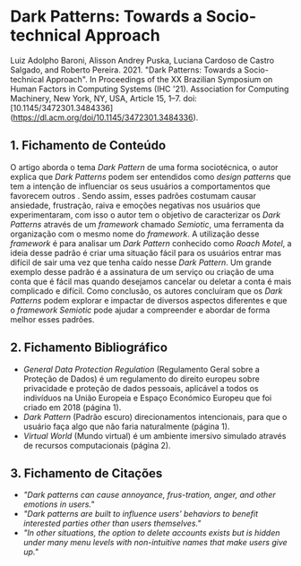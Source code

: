 # Dark Patterns: Towards a Socio-technical Approach

Luiz Adolpho Baroni, Alisson Andrey Puska, Luciana Cardoso de Castro Salgado, and Roberto Pereira. 2021. "Dark Patterns: Towards a Socio-technical Approach". In Proceedings of the XX Brazilian Symposium on Human Factors in Computing Systems (IHC '21). Association for Computing Machinery, New York, NY, USA, Article 15, 1–7. doi: [10.1145/3472301.3484336] (https://dl.acm.org/doi/10.1145/3472301.3484336).

## 1. Fichamento de Conteúdo


O artigo aborda o tema *Dark Pattern* de uma forma sociotécnica, o autor explica que *Dark Patterns* podem ser entendidos como *design patterns* que tem a intenção de influenciar os seus usuários a comportamentos que favorecem outros . Sendo assim, esses padrões costumam causar ansiedade, frustração, raiva e emoções negativas nos usuários que experimentaram, com isso o autor tem o objetivo de caracterizar os *Dark Patterns* através de um *framework* chamado *Semiotic*, uma ferramenta da organização com o mesmo nome do *framework*. A utilização desse *framework* é para analisar um *Dark Pattern* conhecido como *Roach Motel*, a ideia desse padrão é criar uma situação fácil para os usuários entrar mas difícil de sair uma vez que tenha caído nesse *Dark Pattern*. Um grande exemplo desse padrão é a assinatura de um serviço ou criação de uma conta que é fácil mas quando desejamos cancelar ou deletar a conta é mais complicado e difícil. Como conclusão, os autores concluíram que os *Dark Patterns* podem explorar e impactar de diversos aspectos diferentes e que o *framework Semiotic* pode ajudar a compreender e abordar de forma melhor esses padrões.

## 2. Fichamento Bibliográfico 


* _General Data Protection Regulation_ (Regulamento Geral sobre a Proteção de Dados) é um regulamento do direito europeu sobre privacidade e proteção de dados pessoais, aplicável a todos os indivíduos na União Europeia e Espaço Económico Europeu que foi criado em 2018 (página 1).
* _Dark Pattern_ (Padrão escuro) direcionamentos intencionais, para que o usuário faça algo que não faria naturalmente (página 1).
* _Virtual World_ (Mundo virtual) é um ambiente imersivo simulado através de recursos computacionais (página 2).

## 3. Fichamento de Citações 


* _"Dark patterns can cause annoyance, frus-tration, anger, and other emotions in users."_
* _"Dark patterns are built to influence users’ behaviors to benefit interested parties other than users themselves."_
* _"In other situations, the option to delete accounts exists but is hidden under many menu levels with non-intuitive names that make users give up."_
